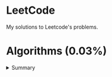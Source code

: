 # LeetCode
My solutions to Leetcode's problems.

# Algorithms (0.03%)
<details>
  <summary>Summary</summary>

| # | Title | Difficulty | My solution | Time complexity | Space complexity | Comment |
|---| ----- | ---------- | -------- | --------------- | ---------------- | ------- |
| 1 | [Two Sum](https://leetcode.com/problems/two-sum/) | Easy | [Code](https://github.com/beatrizmakowski/leetcode/blob/main/algorithms/01_two_sum/solution_01.py) | O(N²) | O(1) | Marked for review - Time complexity could be O(N) |
| 9 | [Palindrome Number](https://leetcode.com/problems/palindrome-number/) | Easy | [Code](https://github.com/beatrizmakowski/leetcode/blob/main/algorithms/09_palindrome_number/solution_09.py) | O(N) | O(N) | Marked for review - Try to solve it without converting the input integer to a string |
</details>
